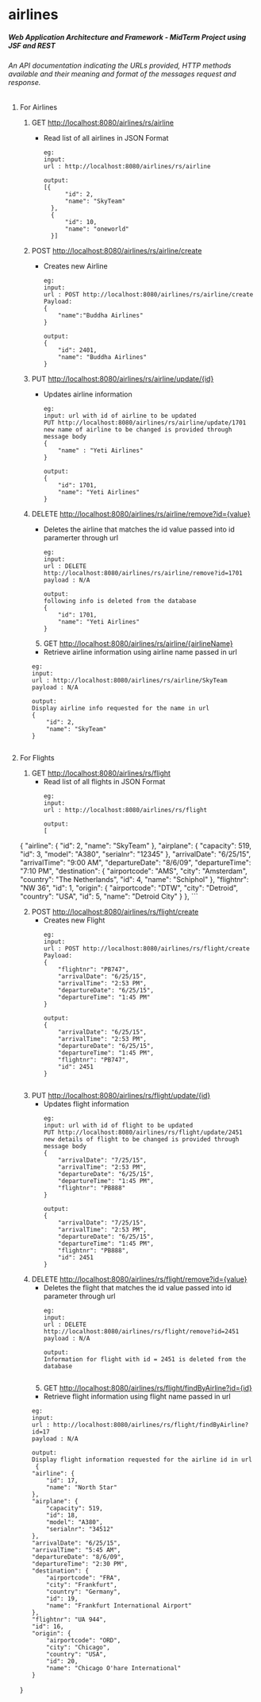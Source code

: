 # airlines
##### Web Application Architecture and Framework - MidTerm Project using JSF and REST


###### An API documentation indicating the URLs provided, HTTP methods available and their meaning and format of the messages request and response.
1. For Airlines
    1. GET [http://localhost:8080/airlines/rs/airline]()
        * Read list of all airlines in JSON Format
          ```
          eg:
          input:
          url :	http://localhost:8080/airlines/rs/airline
          
          output:
          [{
                "id": 2,
                "name": "SkyTeam"
            },
            {
                "id": 10,
                "name": "oneworld"
            }]
            ```
    
    2. POST [http://localhost:8080/airlines/rs/airline/create]()
        * Creates new Airline
            ``` 
            eg: 
            input: 
            url : POST http://localhost:8080/airlines/rs/airline/create
            Payload:
            {
            	"name":"Buddha Airlines"
            }
            
            output:
            {
                "id": 2401,
                "name": "Buddha Airlines"
            }
            
    3. PUT [http://localhost:8080/airlines/rs/airline/update/{id}]()
        * Updates airline information
            ```
            eg: 
            input: url with id of airline to be updated
            PUT http://localhost:8080/airlines/rs/airline/update/1701
            new name of airline to be changed is provided through message body
           {
				"name" : "Yeti Airlines"
			}
			
            output:
            {
                "id": 1701,
                "name": "Yeti Airlines"
            }
            
    4. DELETE [http://localhost:8080/airlines/rs/airline/remove?id={value}]()
        * Deletes the airline that matches the id value passed into id paramerter through url
            ```
            eg: 
            input:
            url : DELETE http://localhost:8080/airlines/rs/airline/remove?id=1701
            payload : N/A
            
            output:
            following info is deleted from the database
            {
                "id": 1701,
                "name": "Yeti Airlines"
            }
            
       5. GET [http://localhost:8080/airlines/rs/airline/{airlineName}]()
       	* Retrieve airline information using airline name passed in url
       	```
       	eg:
       	input:
       	url : http://localhost:8080/airlines/rs/airline/SkyTeam
       	payload : N/A
       	
       	output:
       	Display airline info requested for the name in url
       	{
    		"id": 2,
    		"name": "SkyTeam"
		}


2. For Flights
    1. GET [http://localhost:8080/airlines/rs/flight]()
        * Read list of all flights in JSON Format
          ```
          eg:
          input:
          url :	http://localhost:8080/airlines/rs/flight
          
          output:
          [
    {
        "airline": {
            "id": 2,
            "name": "SkyTeam"
        },
        "airplane": {
            "capacity": 519,
            "id": 3,
            "model": "A380",
            "serialnr": "12345"
        },
        "arrivalDate": "6/25/15",
        "arrivalTime": "9:00 AM",
        "departureDate": "8/6/09",
        "departureTime": "7:10 PM",
        "destination": {
            "airportcode": "AMS",
            "city": "Amsterdam",
            "country": "The Netherlands",
            "id": 4,
            "name": "Schiphol"
        },
        "flightnr": "NW 36",
        "id": 1,
        "origin": {
            "airportcode": "DTW",
            "city": "Detroid",
            "country": "USA",
            "id": 5,
            "name": "Detroid City"
        }
    },
            ```
    
    2. POST [http://localhost:8080/airlines/rs/flight/create]()
        * Creates new Flight
            ``` 
            eg: 
            input: 
            url : POST http://localhost:8080/airlines/rs/flight/create
            Payload:
			{
				"flightnr": "PB747",
				"arrivalDate": "6/25/15",
			    "arrivalTime": "2:53 PM",
			    "departureDate": "6/25/15",
			    "departureTime": "1:45 PM"
			}
            
            output:
		    {
		        "arrivalDate": "6/25/15",
		        "arrivalTime": "2:53 PM",
		        "departureDate": "6/25/15",
		        "departureTime": "1:45 PM",
		        "flightnr": "PB747",
		        "id": 2451
		    }

            
    3. PUT [http://localhost:8080/airlines/rs/flight/update/{id}]()
        * Updates flight information
            ```
            eg: 
            input: url with id of flight to be updated
            PUT http://localhost:8080/airlines/rs/flight/update/2451
            new details of flight to be changed is provided through message body
		    {
		        "arrivalDate": "7/25/15",
		        "arrivalTime": "2:53 PM",
		        "departureDate": "6/25/15",
		        "departureTime": "1:45 PM",
		        "flightnr": "PB888"
		    }
			
            output:
			{
		        "arrivalDate": "7/25/15",
		        "arrivalTime": "2:53 PM",
		        "departureDate": "6/25/15",
		        "departureTime": "1:45 PM",
		        "flightnr": "PB888",
		        "id": 2451
		    }
            
    4. DELETE [http://localhost:8080/airlines/rs/flight/remove?id={value}]()
        * Deletes the flight that matches the id value passed into id parameter through url
            ```
            eg: 
            input:
            url : DELETE http://localhost:8080/airlines/rs/flight/remove?id=2451
            payload : N/A
            
            output:
            Information for flight with id = 2451 is deleted from the database

            
       5. GET [http://localhost:8080/airlines/rs/flight/findByAirline?id={id}]()
       	* Retrieve flight information using flight name passed in url
       	```
       	eg:
       	input:
       	url : http://localhost:8080/airlines/rs/flight/findByAirline?id=17
       	payload : N/A
       	
       	output:
       	Display flight information requested for the airline id in url
		 {
        "airline": {
            "id": 17,
            "name": "North Star"
        },
        "airplane": {
            "capacity": 519,
            "id": 18,
            "model": "A380",
            "serialnr": "34512"
        },
        "arrivalDate": "6/25/15",
        "arrivalTime": "5:45 AM",
        "departureDate": "8/6/09",
        "departureTime": "2:30 PM",
        "destination": {
            "airportcode": "FRA",
            "city": "Frankfurt",
            "country": "Germany",
            "id": 19,
            "name": "Frankfurt International Airport"
        },
        "flightnr": "UA 944",
        "id": 16,
        "origin": {
            "airportcode": "ORD",
            "city": "Chicago",
            "country": "USA",
            "id": 20,
            "name": "Chicago O'hare International"
        }
    }
